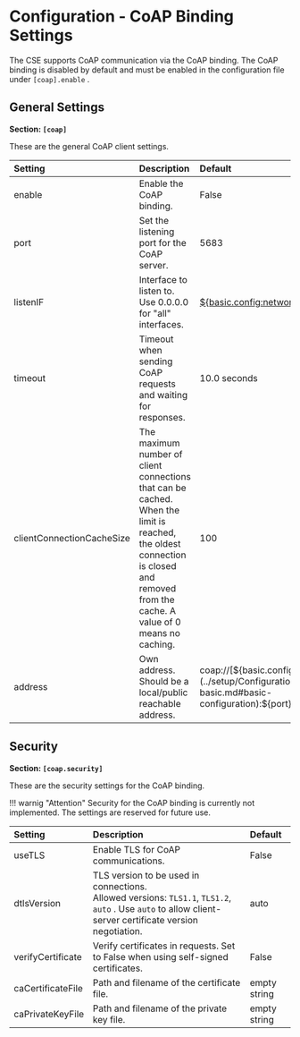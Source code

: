 # Configuration - CoAP Binding Settings

The CSE supports CoAP communication via the CoAP binding. The CoAP binding is disabled by default and must be enabled in the configuration file under `[coap].enable` .

##	General Settings

**Section: `[coap]`**

These are the general CoAP client settings.

| Setting                   | Description                                                                                                                                                                        | Default                                                                                       |
|:--------------------------|:-----------------------------------------------------------------------------------------------------------------------------------------------------------------------------------|:----------------------------------------------------------------------------------------------|
| enable                    | Enable the CoAP binding.                                                                                                                                                           | False                                                                                         |
| port                      | Set the listening port for the CoAP server.                                                                                                                                        | 5683                                                                                          |
| listenIF                  | Interface to listen to. Use 0.0.0.0 for "all" interfaces.                                                                                                                          | [${basic.config:networkInterface}](../setup/Configuration-basic.md#basic-configuration)       |
| timeout                   | Timeout when sending CoAP requests and waiting for responses.                                                                                                                      | 10.0 seconds                                                                                  |
| clientConnectionCacheSize | The maximum number of client connections that can be cached. When the limit is reached, the oldest connection is closed and removed from the cache. A value of 0 means no caching. | 100                                                                                           |
| address                   | Own address. Should be a local/public reachable address.                                                                                                                           | coap://[${basic.config:cseHost}](../setup/Configuration-basic.md#basic-configuration):${port} |


## Security

**Section: `[coap.security]`**

These are the security settings for the CoAP binding.

!!! warnig "Attention"
	Security for the CoAP binding is currently not implemented. The settings are reserved for future use.

| Setting           | Description                                                                                                                                                    | Default      |
|:------------------|:---------------------------------------------------------------------------------------------------------------------------------------------------------------|:-------------|
| useTLS            | Enable TLS for CoAP communications.                                                                                                                            | False        |
| dtlsVersion       | TLS version to be used in connections. <br />Allowed versions: `TLS1.1`, `TLS1.2`, `auto` . Use `auto` to allow client-server certificate version negotiation. | auto         |
| verifyCertificate | Verify certificates in requests. Set to False when using self-signed certificates.                                                                             | False        |
| caCertificateFile | Path and filename of the certificate file.                                                                                                                     | empty string |
| caPrivateKeyFile  | Path and filename of the private key file.                                                                                                                     | empty string |

